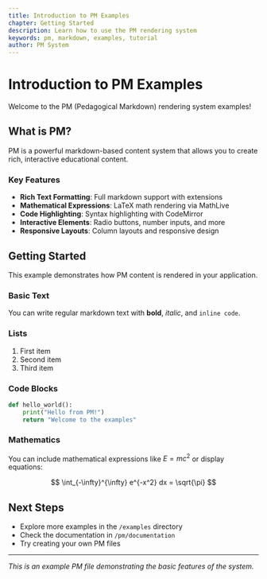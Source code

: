 ```yaml
---
title: Introduction to PM Examples
chapter: Getting Started
description: Learn how to use the PM rendering system
keywords: pm, markdown, examples, tutorial
author: PM System
---
```


# Introduction to PM Examples

Welcome to the PM (Pedagogical Markdown) rendering system examples!

## What is PM?

PM is a powerful markdown-based content system that allows you to create rich, interactive educational content.

### Key Features

- **Rich Text Formatting**: Full markdown support with extensions
- **Mathematical Expressions**: LaTeX math rendering via MathLive
- **Code Highlighting**: Syntax highlighting with CodeMirror
- **Interactive Elements**: Radio buttons, number inputs, and more
- **Responsive Layouts**: Column layouts and responsive design

## Getting Started

This example demonstrates how PM content is rendered in your application.

### Basic Text

You can write regular markdown text with **bold**, *italic*, and `inline code`.

### Lists

1. First item
2. Second item
3. Third item

### Code Blocks

```python
def hello_world():
    print("Hello from PM!")
    return "Welcome to the examples"
```

### Mathematics

You can include mathematical expressions like $E = mc^2$ or display equations:

$$
\int_{-\infty}^{\infty} e^{-x^2} dx = \sqrt{\pi}
$$

## Next Steps

- Explore more examples in the `/examples` directory
- Check the documentation in `/pm/documentation`
- Try creating your own PM files

---

*This is an example PM file demonstrating the basic features of the system.*
